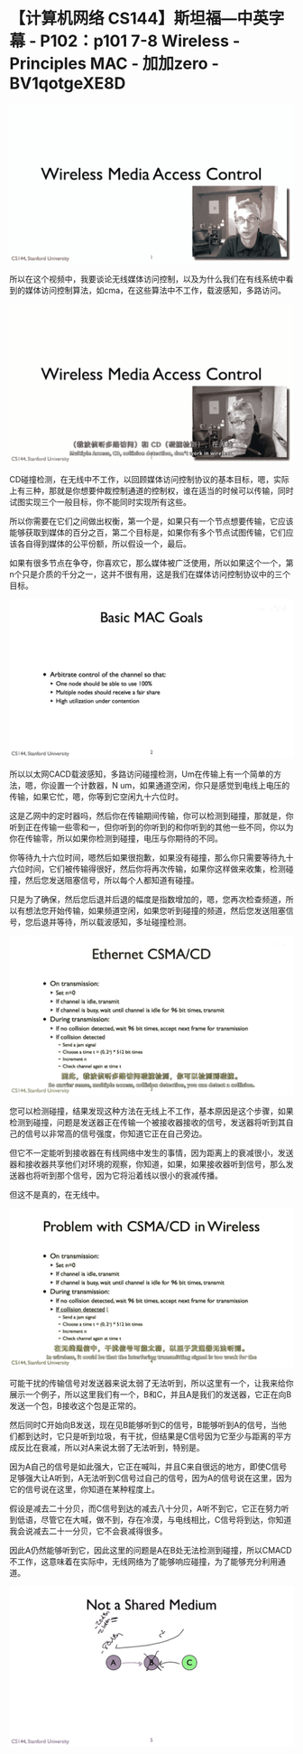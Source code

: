 # 【计算机网络 CS144】斯坦福—中英字幕 - P102：p101 7-8 Wireless - Principles MAC - 加加zero - BV1qotgeXE8D

![](img/fa7c6e5f872fc8ed2475de40e1f6413b_0.png)

所以在这个视频中，我要谈论无线媒体访问控制，以及为什么我们在有线系统中看到的媒体访问控制算法，如cma，在这些算法中不工作，载波感知，多路访问。



![](img/fa7c6e5f872fc8ed2475de40e1f6413b_2.png)

CD碰撞检测，在无线中不工作，以回顾媒体访问控制协议的基本目标，嗯，实际上有三种，那就是你想要仲裁控制通道的控制权，谁在适当的时候可以传输，同时试图实现三个一般目标，你不能同时实现所有这些。

所以你需要在它们之间做出权衡，第一个是，如果只有一个节点想要传输，它应该能够获取到媒体的百分之百，第二个目标是，如果你有多个节点试图传输，它们应该各自得到媒体的公平份额，所以假设一个，最后。

如果有很多节点在争夺，你喜欢它，那么媒体被广泛使用，所以如果这个一个，第n个只是介质的千分之一，这并不很有用，这是我们在媒体访问控制协议中的三个目标。



![](img/fa7c6e5f872fc8ed2475de40e1f6413b_4.png)

所以以太网CACD载波感知，多路访问碰撞检测，Um在传输上有一个简单的方法，嗯，你设置一个计数器，N um，如果通道空闲，你只是感觉到电线上电压的传输，如果它忙，嗯，你等到它空闲九十六位时。

这是乙网中的定时器吗，然后你在传输期间传输，你可以检测到碰撞，那就是，你听到正在传输一些零和一，但你听到的你听到的和你听到的其他一些不同，你以为你在传输零，所以如果你检测到碰撞，电压与你期待的不同。

你等待九十六位时间，嗯然后如果很抱歉，如果没有碰撞，那么你只需要等待九十六位时间，它们被传输得很好，然后你将再次传输，如果你这样做来收集，检测碰撞，然后您发送阻塞信号，所以每个人都知道有碰撞。

只是为了确保，然后您后退并后退的幅度是指数增加的，嗯，您再次检查频道，所以有想法您开始传输，如果频道空闲，如果您听到碰撞的频道，然后您发送阻塞信号，您后退并等待，所以载波感知，多址碰撞检测。



![](img/fa7c6e5f872fc8ed2475de40e1f6413b_6.png)

您可以检测碰撞，结果发现这种方法在无线上不工作，基本原因是这个步骤，如果检测到碰撞，问题是发送器正在传输一个被接收器接收的信号，发送器将听到其自己的信号以非常高的信号强度，你知道它正在自己旁边。

但它不一定能听到接收器在有线网络中发生的事情，因为距离上的衰减很小，发送器和接收器共享他们对环境的观察，你知道，如果，如果接收器听到信号，那么发送器也将听到那个信号，因为它将沿着线以很小的衰减传播。

但这不是真的，在无线中。

![](img/fa7c6e5f872fc8ed2475de40e1f6413b_8.png)

可能干扰的传输信号对发送器来说太弱了无法听到，所以这里有一个，让我来给你展示一个例子，所以这里我们有一个，B和C，并且A是我们的发送器，它正在向B发送一个包，B接收这个包是正常的。

然后同时C开始向B发送，现在见B能够听到C的信号，B能够听到A的信号，当他们都到达时，它只是听到垃圾，有干扰，但结果是C信号因为它至少与距离的平方成反比在衰减，所以对A来说太弱了无法听到，特别是。

因为A自己的信号是如此强大，它正在喊叫，并且C来自很远的地方，即使C信号足够强大让A听到，A无法听到C信号过自己的信号，因为A的信号说在这里，因为它的信号说在这里，你知道在某种程度上。

假设是减去二十分贝，而C信号到达的减去八十分贝，A听不到它，它正在努力听到低语，尽管它在大喊，做不到，存在冷漠，与电线相比，C信号将到达，你知道我会说减去二十一分贝，它不会衰减得很多。

因此A仍然能够听到它，因此这里的问题是A在B处无法检测到碰撞，所以CMACD不工作，这意味着在实际中，无线网络为了能够响应碰撞，为了能够充分利用通道。



![](img/fa7c6e5f872fc8ed2475de40e1f6413b_10.png)